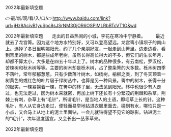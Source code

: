 2022年最新填空题

👉最/新/观/看/入/口/👉http://www.baidu.com/link?url=jHz8AcivB1yuSpc8sJSrNM3GjOR6OSPiMLRbBTcVT1O&wd

2022年最新填空题　　走出的日益热闹的小城，李花在寒冷中宁静着。
　　最近就去了龙宫箐。因为这个地方水特别好，又可以登高望远。龙宫箐小镇坝子的南山上。选择了冬日里明媚阳光，约了几个亲朋好友，一起走到山箐里。边走边看，看到箐里的树木，都是些成年老树，虽然长得高长得大的不多，但它们的生长年月，却都不算太小，大多是在四五十年以上了。树木的品种很多，有云南松，罗汉松，苦楝树和秋木树等等。主要的树木却是栎木树，占了整条箐的大多数。栎木树四季不落叶，常年郁郁葱葱。只有少数落叶树木，如杨树，榆柳之类，到了冬天顶着一树黄色的或红色的叶片居于绿树丛中，也算是另一种风景。箐中的树木，长得十分的密实，一棵紧挨着一棵，在箐中的林子里，无法见到阳光。林中也很少有人走过，也无法走过，因为树本来就密，再加上树下还长有十分繁茂的荆棘和杂草。荆棘上有刺，杂草上有“毛针”，所谓毛针，是当地人的土语，即毛草上长的针。这种毛针，有人从它身边走过，便轻而易举地钻进衣服里面去，碰到有水，哪怕只是一小点，又会马上从地上的泥土里面钻，一会儿就钻得望不见它的踪影。钻进泥土的“毛针”，次年温度适宜，又会长出一丛茅草来。


2022年最新填空题
